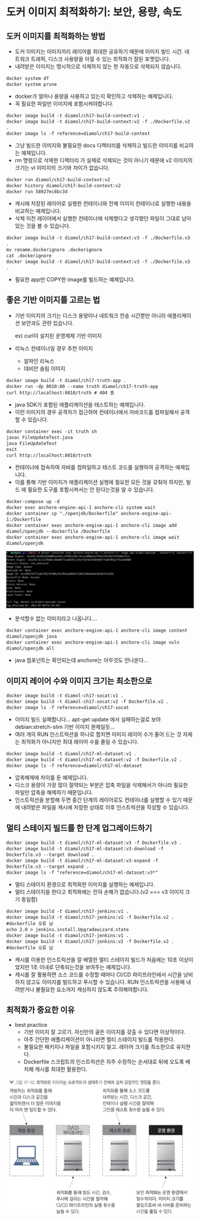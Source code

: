 # 도커 이미지 최적화하기: 보안, 용량, 속도

## 도커 이미지를 최적화하는 방법

- 도커 이미지는 이미지끼리 레이어를 최대한 공유하기 때문에 이미지 빌드 시간. 네트워크 트래픽, 디스크 사용량을 아낄 수 있는 최적화가 잘된 포맷입니다.
- 내려받은 이미지는 명시적으로 삭제하지 않는 한 자동으로 삭제되지 않습니다.

```shell
docker system df
docker system prune
```

- docker가 얼마나 용량을 사용하고 있는지 확인하고 삭제하는 예제입니다.
- 꼭 필요한 파일만 이미지에 포함시켜야합니다.

```shell
docker image build -t diamol/ch17-build-context:v1 .
docker image build -t diamol/ch17-build-context:v2 -f ./Dockerfile.v2 .
docker image ls -f reference=diamol/ch17-build-context
```

- 그냥 빌드한 이미지와 불필요한 docs 디렉터리를 삭제하고 빌드한 이미지를 비교하는 예제입니다.
- rm 명령으로 삭제한 디렉터리 가 실제로 삭제되는 것이 아니기 때문에 v2 이미지의 크기는 vl 이미지의 크기와 차이가 없습니다.

```shell
docker run diamol/ch17-build-context:v2
docker history diamol/ch17-build-context:v2
docker run 58927ec8bc3d
```

- 캐시에 저장된 레이어로 실행한 컨테이너와 전체 이미지 컨테이너로 실행한 내용을 비교하는 예제입니다.
- 삭제 이전 레이어에서 실행한 컨테이너에 삭제했다고 생각했던 파일이 그대로 남아 있는 것을 볼 수 있습니다.

```shell
docker image build -t diamol/ch17-build-context:v3 -f ./Dockerfile.v3 .
mv rename.dockerignore .dockerignore
cat .dockerignore
docker image build -t diamol/ch17-build-context:v3 -f ./Dockerfile.v3 .
```

- 필요한 app만 COPY한 image를 빌드하는 예제입니다.

## 좋은 기반 이미지를 고르는 법

- 기반 이미지의 크기는 디스크 용량이나 네트워크 전송 시간뿐만 아니라 애플리케이션 보안과도 관련 있습니다.

  ex) curl이 설치된 운영체제 기반 이미지

- 리눅스 컨테이너일 경우 추천 이미지
  - 알파인 리눅스
  - 데비안 슬림 이미지

```shell
docker image build -t diamol/chl7-truth-app .
docker run -dp 8010:80 --name truth diamol/ch17-truth-app
curl http://localhost:8010/truth # 404 뜸
```

- java SDK가 포함된 애플리케이션을 테스트하는 예제입니다.
- 이런 이미지의 경우 공격자가 접근하여 컨테이너에서 자바코드를 컴파일해서 공격할 수 있습니다.

```shell
docker container exec -it truth sh
javac FileUpdateTest.java
java FileUpdateTest
exit
curl http://localhost:8010/truth
```

- 컨테이너에 접속하여 자바를 컴파일하고 테스트 코드를 실행하여 공격하는 예제입니다.
- 이를 통해 기반 이미지가 애플리케이션 실행에 필요한 모든 것을 갖춰야 하지만, 빌드 에 필요한 도구를 포함시켜서는 안 된다는것을 알 수 있습니다.

```shell
docker-compose up -d
docker exec anchore-engine-api-1 anchore-cli system wait
docker container cp "./openjdk/Dockerfile" anchore-engine-api-1:/Dockerfile
docker container exec anchore-engine-api-1 anchore-cli image add diamol/openjdk --dockerfile /Dockerfile
docker container exec anchore-engine-api-1 anchore-cli image wait diamol/openjdk
```

![anchore.png](./image/anchore.png)

- 분석할수 없는 이미지라고 나옵니다....

```shell
docker container exec anchore-engine-api-1 anchore-cli image content diamol/openjdk java
docker container exec anchore-engine-api-1 anchore-cli image vuln diamol/openjdk all
```

- java 컴포넌트는 확인되는데 anchore는 아무것도 안나온다...

## 이미지 레이어 수와 이미지 크기는 최소한으로

```shell
docker image build -t diamol-ch17-socat:v1 .
docker image build -t diamol-ch17-socat:v2 -f Dockerfile.v2 .
docker image ls -f reference=diamol/ch17-socat
```

- 이미지 빌드 실패합니다... apt-get update 에서 실패하는걸로 보아 debian:stretch-slim 기반 이미지 문제일듯...
- 여러 개의 RUN 인스트럭션을 하나로 합치면 이미지 레이어 수가 줄어 드는 것 자체는 최적화가 아니지만 최대 레이어 수를 줄일 수 있습니다.

```shell
docker image build -t diamol/ch17-ml-dataset:v1 .
docker image build -t diamol/ch17-ml-dataset:v2 -f Dockerfile.v2 .
docker image ls -f reference=diamol/ch17-ml-dataset
```

- 압축해제에 차이를 둔 예제입니다.
- 디스크 용량이 가장 많이 절약되는 부분은 압축 파일을 삭제해서가 아니라 필요한 파일만 압축을 해제하기 때문입니다.
- 인스트럭션을 분할해 두면 중간 단계의 레이어로도 컨테이너를 실행할 수 있기 때문에 내려받은 파일을 캐시에 저장한 상태로 이후 인스트럭션을 작성할 수 있습니다.

## 멀티 스테이지 빌드를 한 단계 업그레이드하기

```shell
docker image build -t diamol/ch17-ml-dataset:v3 -f Dockerfile.v3 .
docker image build -t diamol/ch17-ml-dataset:v3-download -f Dockerfile.v3 --target download .
docker image build -t diamol/ch17-ml-dataset:v3-expand -f Dockerfile.v3 --target expand .
docker image ls -f "reference=diamol/ch17-ml-dataset:v3*"
```

- 멀티 스테이지 환경으로 최적화한 이미지를 실행하는 예제입니다.
- 멀티 스테이지을 한다고 최적화에는 전혀 손해가 없습니다.(v2 === v3 이미지 크기 동일함)

```shell
docker image build -t diamol/ch17-jenkins:v1 .
docker image build -t diamol/ch17-jenkins:v2 -f Dockerfile.v2 . #dockerfile 오류 남
echo 2.0 > jenkins.install.Upgradewizard.state
docker image build -t diamol/ch17-jenkins:v1 .
docker image build -t diamol/ch17-jenkins:v2 -f Dockerfile.v2 . #dockerfile 오류 남
```

- 캐시를 이용한 인스트럭션을 잘 배열한 멀티 스테이지 빌드가 처음에는 10초 이상이었지만 1초 이내로 단축되는것을 보여주는 예제입니다.
- 캐시를 잘 활용하면 소스 코드를 수정할 때마다 CI/CD 파이프라인에서 시간을 낭비하지 않고도 이미지를 빌드하고 푸시할 수 있습니다. RUN 인스트럭션을 사용해 내려받거나 불필요한 요소까지 캐싱하지 않도록 주의해야합니다.

## 최적화가 중요한 이유

- best practice
  - 기반 이미지 잘 고르기. 자신만의 골든 이미지를 갖출 수 있다면 이상적이다.
  - 아주 간단한 애플리케이션이 아니라면 멀티 스테이지 빌드를 적용한다.
  - 불필요한 패키지나 파일을 포함시키지 말고. 레이어 크기를 최소한으로 유지한다.
  - Dockerfile 스크립트의 인스트럭션은 자주 수정하는 순서대로 뒤에 오도록 배치해 캐시를 최대한 활용한다.

![best_practice_effect.png](./image/best_practice_effect.png)
